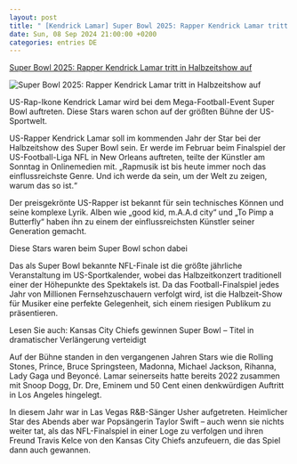```yaml
---
layout: post
title: " [Kendrick Lamar] Super Bowl 2025: Rapper Kendrick Lamar tritt in Halbzeitshow auf"
date: Sun, 08 Sep 2024 21:00:00 +0200
categories: entries DE
---
```

[Super Bowl 2025: Rapper Kendrick Lamar tritt in Halbzeitshow auf](https://www.noz.de/sport/weitere-sportarten/us-sport/artikel/super-bowl-2025-rapper-kendrick-lamar-tritt-in-halbzeitshow-auf-47710781)

![Super Bowl 2025: Rapper Kendrick Lamar tritt in Halbzeitshow auf](https://images.noz-mhn.de/img/47710782/crop/cbase_16_9-w1200/415263953/1585327000/superbowl-kendrick-lamar.jpg)

US-Rap-Ikone Kendrick Lamar wird bei dem Mega-Football-Event Super Bowl auftreten. Diese Stars waren schon auf der größten Bühne der US-Sportwelt.

US-Rapper Kendrick Lamar soll im kommenden Jahr der Star bei der Halbzeitshow des Super Bowl sein. Er werde im Februar beim Finalspiel der US-Football-Liga NFL in New Orleans auftreten, teilte der Künstler am Sonntag in Onlinemedien mit. „Rapmusik ist bis heute immer noch das einflussreichste Genre. Und ich werde da sein, um der Welt zu zeigen, warum das so ist.“

Der preisgekrönte US-Rapper ist bekannt für sein technisches Können und seine komplexe Lyrik. Alben wie „good kid, m.A.A.d city“ und „To Pimp a Butterfly“ haben ihn zu einem der einflussreichsten Künstler seiner Generation gemacht.

Diese Stars waren beim Super Bowl schon dabei

Das als Super Bowl bekannte NFL-Finale ist die größte jährliche Veranstaltung im US-Sportkalender, wobei das Halbzeitkonzert traditionell einer der Höhepunkte des Spektakels ist. Da das Football-Finalspiel jedes Jahr von Millionen Fernsehzuschauern verfolgt wird, ist die Halbzeit-Show für Musiker eine perfekte Gelegenheit, sich einem riesigen Publikum zu präsentieren.

Lesen Sie auch: Kansas City Chiefs gewinnen Super Bowl – Titel in dramatischer Verlängerung verteidigt

Auf der Bühne standen in den vergangenen Jahren Stars wie die Rolling Stones, Prince, Bruce Springsteen, Madonna, Michael Jackson, Rihanna, Lady Gaga und Beyoncé. Lamar seinerseits hatte bereits 2022 zusammen mit Snoop Dogg, Dr. Dre, Eminem und 50 Cent einen denkwürdigen Auftritt in Los Angeles hingelegt.

In diesem Jahr war in Las Vegas R&B-Sänger Usher aufgetreten. Heimlicher Star des Abends aber war Popsängerin Taylor Swift – auch wenn sie nichts weiter tat, als das NFL-Finalspiel in einer Loge zu verfolgen und ihren Freund Travis Kelce von den Kansas City Chiefs anzufeuern, die das Spiel dann auch gewannen.

